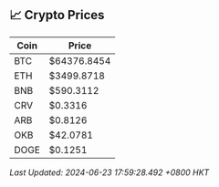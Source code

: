 ## 📈 Crypto Prices

| Coin | Price |
| ---- | ----- |
| BTC | $64376.8454 |
| ETH | $3499.8718 |
| BNB | $590.3112 |
| CRV | $0.3316 |
| ARB | $0.8126 |
| OKB | $42.0781 |
| DOGE | $0.1251 |

_Last Updated: 2024-06-23 17:59:28.492 +0800 HKT_